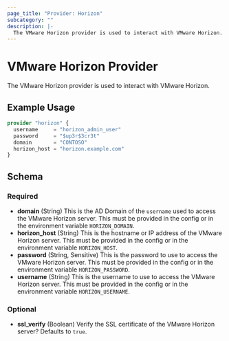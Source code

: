 ```yaml
---
page_title: "Provider: Horizon"
subcategory: ""
description: |-
  The VMware Horizon provider is used to interact with VMware Horizon.
---
```


# VMware Horizon Provider

The VMware Horizon provider is used to interact with VMware Horizon.

## Example Usage

```terraform
provider "horizon" {
  username     = "horizon_admin_user"
  password     = "$up3r$3cr3t"
  domain       = "CONTOSO"
  horizon_host = "horizon.example.com"
}
```

<!-- schema generated by tfplugindocs -->
## Schema

### Required

- **domain** (String) This is the AD Domain of the `username` used to access the VMware Horizon server. This must be provided in the config or in the environment variable `HORIZON_DOMAIN`.
- **horizon_host** (String) This is the hostname or IP address of the VMware Horizon server. This must be provided in the config or in the environment variable `HORIZON_HOST`.
- **password** (String, Sensitive) This is the password to use to access the VMware Horizon server. This must be provided in the config or in the environment variable `HORIZON_PASSWORD`.
- **username** (String) This is the username to use to access the VMware Horizon server. This must be provided in the config or in the environment variable `HORIZON_USERNAME`.

### Optional

- **ssl_verify** (Boolean) Verify the SSL certificate of the VMware Horizon server? Defaults to `true`.
